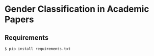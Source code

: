 # Gender Classification in Academic Papers


## Requirements 

```bash
$ pip install requirements.txt
```
